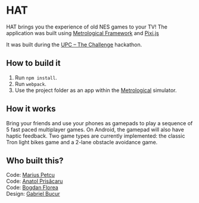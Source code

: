 # HAT

HAT brings you the experience of old NES games to your TV!
The application was built using [Metrological Framework][metrological] and [Pixi.js][pixi]

It was built during the [UPC – The Challenge][hackaton] hackathon.

## How to build it

1. Run `npm install`.
2. Run `webpack`.
3. Use the project folder as an app within the [Metrological] simulator.

## How it works

Bring your friends and use your phones as gamepads to play a sequence of 5 fast paced multiplayer games. On Android, the gamepad will also have haptic feedback.
Two game types are currently implemented: the classic Tron light bikes game and a 2-lane obstacle avoidance game.

## Who built this?

Code: [Marius Petcu](https://github.com/dapetcu21)  
Code: [Anatol Prisăcaru](https://github.com/shark0der)  
Code: [Bogdan Florea](https://github.com/bogdanvf)  
Design: [Gabriel Bucur](https://www.facebook.com/gaby.bucur)  

[metrological]: https://www.metrological.com/appdevelopers.html
[hackaton]: http://upcthechallenge.ro/
[pixi]: http://www.pixijs.com
